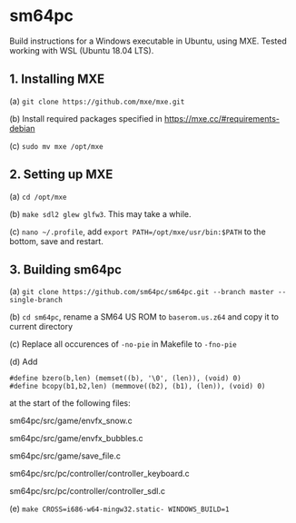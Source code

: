# sm64pc

Build instructions for a Windows executable in Ubuntu, using MXE. Tested working with WSL (Ubuntu 18.04 LTS).

## 1. Installing MXE
(a) `git clone https://github.com/mxe/mxe.git`

(b) Install required packages specified in https://mxe.cc/#requirements-debian

(c) `sudo mv mxe /opt/mxe`


## 2. Setting up MXE
(a) `cd /opt/mxe`

(b) `make sdl2 glew glfw3`. This may take a while.

(c) `nano ~/.profile`, add `export PATH=/opt/mxe/usr/bin:$PATH` to the bottom, save and restart.


## 3. Building sm64pc
(a) `git clone https://github.com/sm64pc/sm64pc.git --branch master --single-branch`

(b) `cd sm64pc`, rename a SM64 US ROM to `baserom.us.z64` and copy it to current directory

(c) Replace all occurences of `-no-pie` in Makefile to `-fno-pie`

(d) Add 
```
#define bzero(b,len) (memset((b), '\0', (len)), (void) 0)  
#define bcopy(b1,b2,len) (memmove((b2), (b1), (len)), (void) 0)
```
at the start of the following files:
   
sm64pc/src/game/envfx_snow.c

sm64pc/src/game/envfx_bubbles.c
   
sm64pc/src/game/save_file.c

sm64pc/src/pc/controller/controller_keyboard.c

sm64pc/src/pc/controller/controller_sdl.c
   
(e) `make CROSS=i686-w64-mingw32.static- WINDOWS_BUILD=1`
